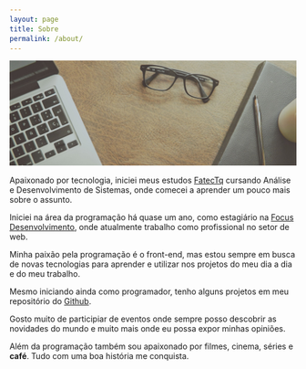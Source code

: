 ```yaml
---
layout: page
title: Sobre
permalink: /about/
---
```

<div class="about">
    <img src="/assets/about.jpeg" alt="Imagem de um notebook e um oculos" class="about-img">
    <br>
    <p>
        Apaixonado por tecnologia, iniciei meus estudos
        <a href="http://www.fatectq.edu.br/">FatecTq</a> cursando Análise e Desenvolvimento de Sistemas, onde comecei a aprender um pouco mais sobre o assunto.
    </p>
    <p>
        Iniciei na área da programação há quase um ano, como estagiário na
        <a href="http://focussp.com.br" target="_blank">Focus Desenvolvimento</a>, onde atualmente trabalho como profissional no setor de web.
    </p>
    <p>
        Minha paixão pela programação é o front-end, mas estou sempre em busca de novas tecnologias para aprender e utilizar nos projetos do meu dia a dia e do meu trabalho.
    </p>
    <p>
        Mesmo iniciando ainda como programador, tenho alguns projetos em meu repositório do
        <a href="https://github.com/leodionizio">Github</a>.
    </p>
    <p>
        Gosto muito de participiar de eventos onde sempre posso descobrir as novidades do mundo e muito mais onde eu possa expor minhas opiniões.
    </p>
    <p>
        Além da programação também sou apaixonado por filmes, cinema, séries e <strong>café</strong>. Tudo com uma boa história me conquista.
    </p>
</div>